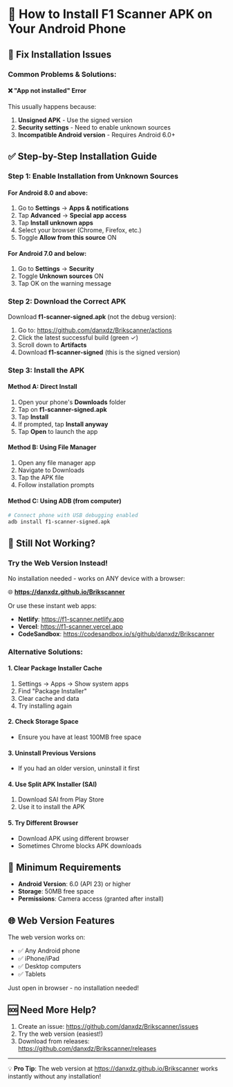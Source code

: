 # 📱 How to Install F1 Scanner APK on Your Android Phone

## 🔧 Fix Installation Issues

### Common Problems & Solutions:

#### ❌ "App not installed" Error
This usually happens because:
1. **Unsigned APK** - Use the signed version
2. **Security settings** - Need to enable unknown sources
3. **Incompatible Android version** - Requires Android 6.0+

## ✅ Step-by-Step Installation Guide

### Step 1: Enable Installation from Unknown Sources

#### For Android 8.0 and above:
1. Go to **Settings** → **Apps & notifications**
2. Tap **Advanced** → **Special app access**
3. Tap **Install unknown apps**
4. Select your browser (Chrome, Firefox, etc.)
5. Toggle **Allow from this source** ON

#### For Android 7.0 and below:
1. Go to **Settings** → **Security**
2. Toggle **Unknown sources** ON
3. Tap OK on the warning message

### Step 2: Download the Correct APK

Download **f1-scanner-signed.apk** (not the debug version):
1. Go to: https://github.com/danxdz/Brikscanner/actions
2. Click the latest successful build (green ✓)
3. Scroll down to **Artifacts**
4. Download **f1-scanner-signed** (this is the signed version)

### Step 3: Install the APK

#### Method A: Direct Install
1. Open your phone's **Downloads** folder
2. Tap on **f1-scanner-signed.apk**
3. Tap **Install**
4. If prompted, tap **Install anyway**
5. Tap **Open** to launch the app

#### Method B: Using File Manager
1. Open any file manager app
2. Navigate to Downloads
3. Tap the APK file
4. Follow installation prompts

#### Method C: Using ADB (from computer)
```bash
# Connect phone with USB debugging enabled
adb install f1-scanner-signed.apk
```

## 🚨 Still Not Working?

### Try the Web Version Instead!
No installation needed - works on ANY device with a browser:

🌐 **https://danxdz.github.io/Brikscanner**

Or use these instant web apps:
- **Netlify**: https://f1-scanner.netlify.app
- **Vercel**: https://f1-scanner.vercel.app
- **CodeSandbox**: https://codesandbox.io/s/github/danxdz/Brikscanner

### Alternative Solutions:

#### 1. Clear Package Installer Cache
1. Settings → Apps → Show system apps
2. Find "Package Installer"
3. Clear cache and data
4. Try installing again

#### 2. Check Storage Space
- Ensure you have at least 100MB free space

#### 3. Uninstall Previous Versions
- If you had an older version, uninstall it first

#### 4. Use Split APK Installer (SAI)
1. Download SAI from Play Store
2. Use it to install the APK

#### 5. Try Different Browser
- Download APK using different browser
- Sometimes Chrome blocks APK downloads

## 📱 Minimum Requirements

- **Android Version**: 6.0 (API 23) or higher
- **Storage**: 50MB free space
- **Permissions**: Camera access (granted after install)

## 🌐 Web Version Features

The web version works on:
- ✅ Any Android phone
- ✅ iPhone/iPad
- ✅ Desktop computers
- ✅ Tablets

Just open in browser - no installation needed!

## 🆘 Need More Help?

1. Create an issue: https://github.com/danxdz/Brikscanner/issues
2. Try the web version (easiest!)
3. Download from releases: https://github.com/danxdz/Brikscanner/releases

---

💡 **Pro Tip**: The web version at https://danxdz.github.io/Brikscanner works instantly without any installation!